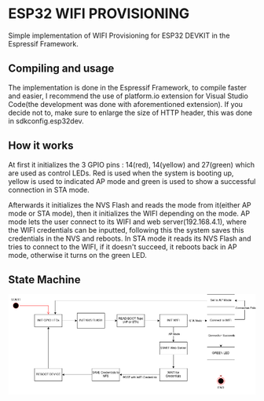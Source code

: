 # ESP32 WIFI PROVISIONING

Simple implementation of WIFI Provisioning for ESP32 DEVKIT in the Espressif Framework.

## Compiling and usage

The implementation is done in the Espressif Framework, to compile faster and easier, I recommend the use of platform.io extension for Visual Studio Code(the development was done with aforementioned extension). If you decide not to, make sure to enlarge the size of HTTP header, this was done in sdkconfig.esp32dev.

## How it works

At first it initializes the 3 GPIO pins : 14(red), 14(yellow) and 27(green) which are used as control LEDs. Red is used when the system is booting up, yellow is used to indicated AP mode and green is used to show a successful connection in STA mode.

Afterwards it initializes the NVS Flash and reads the mode from it(either AP mode or STA mode), then it initializes the WIFI depending on the mode. AP mode lets the user connect to its WIFI and web server(192.168.4.1), where the WIFI credentials can be inputted, following this the system saves this credentials in the NVS and reboots. In STA mode it reads its NVS Flash and tries to connect to the WIFI, if it doesn't succeed, it reboots back in AP mode, otherwise it turns on the green LED.

## State Machine

![State Machine](./images/state_machine.png)
